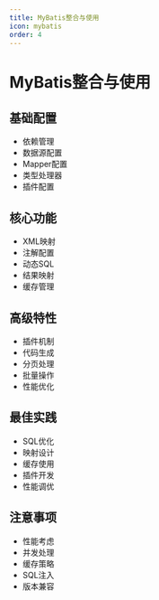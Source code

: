 ```yaml
---
title: MyBatis整合与使用
icon: mybatis
order: 4
---
```


# MyBatis整合与使用

## 基础配置
- 依赖管理
- 数据源配置
- Mapper配置
- 类型处理器
- 插件配置

## 核心功能
- XML映射
- 注解配置
- 动态SQL
- 结果映射
- 缓存管理

## 高级特性
- 插件机制
- 代码生成
- 分页处理
- 批量操作
- 性能优化

## 最佳实践
- SQL优化
- 映射设计
- 缓存使用
- 插件开发
- 性能调优

## 注意事项
- 性能考虑
- 并发处理
- 缓存策略
- SQL注入
- 版本兼容

